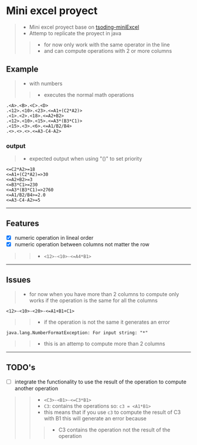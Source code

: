 # Mini excel proyect

>- Mini excel proyect base on [tsoding-miniExcel](https://www.youtube.com/watch?v=HCAgvKQDJng)
>- Attemp to replicate the proyect in java
>>- for now only work with the same operator in the line
>>- and can compute operations with 2 or more columns

## Example
>- with numbers
>>- executes the normal math operations
```console
.<A>.<B>.<C>.<D>
.<12>.<10>.<23>.<=A1+(C2*A2)>
.<1>.<2>.<18>.<=A2+B2>
.<12>.<10>.<15>.<=A3*(B3*C1)>
.<15>.<3>.<6>.<=A1/B2/B4>
.<>.<>.<>.<=A3-C4-A2>
```
### output 
>- expected output when using "()" to set priority
```console
<=C2*A2>=18
<=A1+(C2*A2)=>30
<=A2+B2>=3
<=B3*C1>=230
<=A3*(B3*C1)=>2760
<=A1/B2/B4>=2.0
<=A3-C4-A2>=5
```
-----

## Features 
- [x] numeric operation in lineal order
- [x] numeric operation between columns not matter the row
>>- `<12>-<10>-<=A4*B1>`

------

## Issues
>- for now when you have more than 2 columns to compute only works if the operation is the same for all the columns
```console
<12>-<10>-<20>-<=A1+B1+C1>
```
>>- if the operation is not the same it generates an error
```console
java.lang.NumberFormatException: For input string: "*"
```
>>- this is an attemp to compute more than 2 columns

------

## TODO's
- [ ] integrate the functionality to use the result of the operation to compute another operation
>>- `<C3>-<B1>-<=C3*B1>`
>>- `C3`: contains the operations so: `c3 = <A1*B1>`
>>- this means that if you use `c3` to compute the result of C3 with B1 this will generate an error because
>>>- C3 contains the operation not the result of the operation
